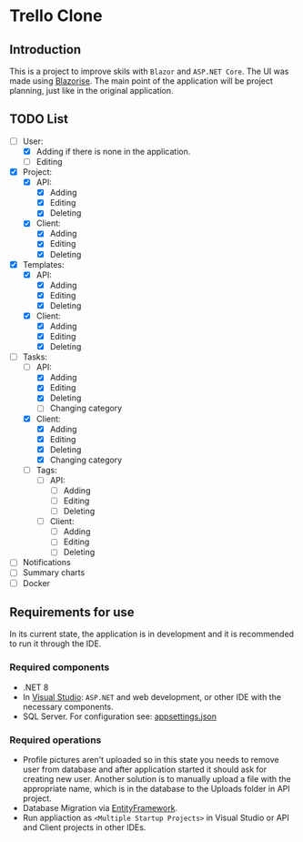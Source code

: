 # Trello Clone

## Introduction

This is a project to improve skils with `Blazor` and `ASP.NET Core`.
The UI was made using [Blazorise](https://blazorise.com/).
The main point of the application will be project planning, just like in the original application.

## TODO List

- [ ] User:
  - [x] Adding if there is none in the application.
  - [ ] Editing
- [x] Project:
  - [x] API:
    - [x] Adding
    - [x] Editing
    - [x] Deleting  
  - [x] Client:
    - [x] Adding
    - [x] Editing
    - [x] Deleting  
- [x] Templates:
  - [x] API:
    - [x] Adding
    - [x] Editing
    - [x] Deleting  
  - [x] Client:
    - [x] Adding
    - [x] Editing
    - [x] Deleting  
- [ ] Tasks:
  - [ ] API:
    - [x] Adding
    - [x] Editing
    - [x] Deleting
    - [ ] Changing category
  - [x] Client:
    - [x] Adding
    - [x] Editing
    - [x] Deleting
    - [x] Changing category
  - [ ] Tags:
    - [ ] API:
      - [ ] Adding
      - [ ] Editing
      - [ ] Deleting
    - [ ] Client:
      - [ ] Adding
      - [ ] Editing 
      - [ ] Deleting
- [ ] Notifications
- [ ] Summary charts
- [ ] Docker

## Requirements for use

In its current state, the application is in development and it is recommended to run it through the IDE.

### Required components

- .NET 8
- In [Visual Studio](https://visualstudio.microsoft.com/pl/): `ASP.NET` and web development, or other IDE with the necessary components.
- SQL Server. For configuration see: [appsettings.json](./Trello.Api/appsettings.json)

### Required operations

- Profile pictures aren't uploaded so in this state you needs to remove user from database and after application started it should ask for creating new user. Another solution is to manually upload a file with the appropriate name, which is in the database to the Uploads folder in API project.
- Database Migration via [EntityFramework](https://learn.microsoft.com/en-us/aspnet/entity-framework).
- Run appliaction as `<Multiple Startup Projects>` in Visual Studio or API and Client projects in other IDEs. 
